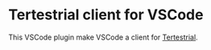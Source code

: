 # Tertestrial client for VSCode

This VSCode plugin make VSCode a client for [Tertestrial](https://github.com/kevgo/tertestrial-server).
